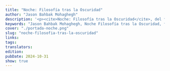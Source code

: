 ```yaml
---
title: "Noche: Filosofía tras la Oscuridad"
author: "Jason Bahbak Mohaghegh"
description: '<p><cite>Noche: Filosofía tras la Oscuridad</cite>, del filósofo y escritor <strong>Jason Bahbak Mohaghegh</strong>, es una inmersión en las múltiples formas que adopta la <em>noche</em> dentro del pensamiento, el arte y la imaginación humana. La obra recorre los territorios donde la <strong>oscuridad</strong> deja de ser mero vacío para transformarse en una fuente de creación, locura y revelación. A través de un lenguaje poético y filosófico, Mohaghegh explora a los <em>habitantes de la noche</em>: el ladrón, la hechicera, el lunático y el revolucionario, figuras que encarnan distintas maneras de pensar y vivir tras la caída del sol.</p><p>Desde <strong>rituales antiguos</strong> y <strong>mitos medievales</strong> hasta <em>imágenes futuristas</em>, el autor teje una reflexión que vincula la <strong>filosofía contemporánea</strong> con la <strong>estética del caos</strong> y la <strong>experiencia nocturna</strong>. Cada capítulo se convierte en una meditación sobre el deseo, el peligro y la transformación que surgen cuando el mundo diurno se eclipsa. <cite>Noche: Filosofía tras la Oscuridad</cite> es así una invitación a recorrer el lado oculto de la existencia, donde pensamiento y oscuridad se confunden en un mismo gesto de creación.</p>'
keywords: "Jason Bahbak Mohaghegh, Noche Filosofía tras la Oscuridad, filosofía contemporánea, pensamiento oscuro, estética del caos, simbolismo nocturno, misticismo, literatura filosófica, poética de la oscuridad, rituales antiguos, imaginario medieval, futurismo, pensamiento revolucionario"
cover: "./portada-noche.png"
slug: "noche-filosofia-tras-la-oscuridad"
links:
tags:
translators:
edition:
pubDate: 2024-10-31
show: true
---
```


